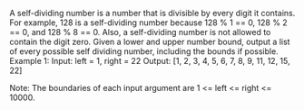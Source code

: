 A self-dividing number is a number that is divisible by every digit it contains. 
For example, 128 is a self-dividing number because 128 % 1 == 0, 128 % 2 == 0, and 128 % 8 == 0. 
Also, a self-dividing number is not allowed to contain the digit zero. 
Given a lower and upper number bound, output a list of every possible self dividing number, including the bounds if possible. 
Example 1:
Input: 
left = 1, right = 22
Output: [1, 2, 3, 4, 5, 6, 7, 8, 9, 11, 12, 15, 22]

Note: 
The boundaries of each input argument are 1 <= left <= right <= 10000.